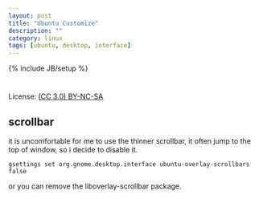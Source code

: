 ```yaml
---
layout: post
title: "Ubuntu Customize"
description: ""
category: linux
tags: [ubuntu, desktop, interface]
---
```

{% include JB/setup %}
#
License: [(CC 3.0) BY-NC-SA](http://creativecommons.org/licenses/by-nc-sa/3.0/)

## scrollbar
it is uncomfortable for me to use the thinner scrollbar, it often jump to the top of window, so i decide to disable it.

    gsettings set org.gnome.desktop.interface ubuntu-overlay-scrollbars false

or you can remove the liboverlay-scrollbar package.
